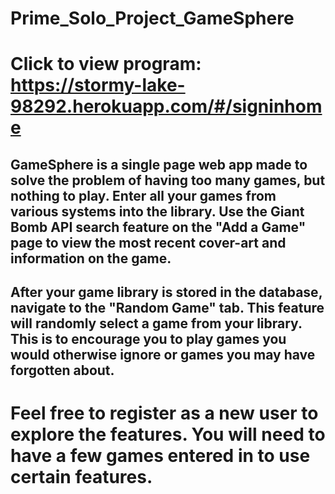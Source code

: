 # Prime_Solo_Project_GameSphere

# Click to view program: https://stormy-lake-98292.herokuapp.com/#/signinhome

## GameSphere is a single page web app made to solve the problem of having too many games, but nothing to play. Enter all your games from various systems into the library. Use the Giant Bomb API search feature on the "Add a Game" page to view the most recent cover-art and information on the game.


## After your game library is stored in the database, navigate to the "Random Game" tab. This feature will randomly select a game from your library. This is to encourage you to play games you would otherwise ignore or games you may have forgotten about. 



# Feel free to register as a new user to explore the features. You will need to have a few games entered in to use certain features. 

